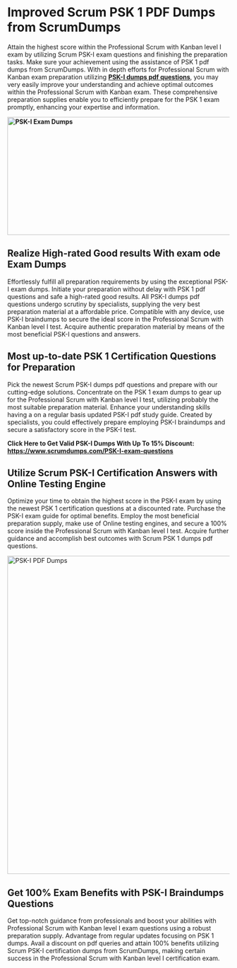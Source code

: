 <h1><strong>Improved Scrum PSK 1 PDF Dumps from ScrumDumps</strong></h1>
<p>Attain the highest score within the Professional Scrum with Kanban level I exam by utilizing Scrum PSK-I exam questions and finishing the preparation tasks. Make sure your achievement using the assistance of PSK 1 pdf dumps from ScrumDumps. With in depth efforts for Professional Scrum with Kanban exam preparation utilizing <strong><a href="https://www.scrumdumps.com/PSK-I-exam-questions">PSK-I dumps pdf questions</a></strong>, you may very easily improve your understanding and achieve optimal outcomes within the Professional Scrum with Kanban exam. These comprehensive preparation supplies enable you to efficiently prepare for the PSK 1 exam promptly, enhancing your expertise and information.</p>
<p><strong><img src="https://i.ibb.co/8bjQb49/Copy-of-Cleaning-service-banner-Made-with-Poster-My-Wall-2.jpg" alt="PSK-I Exam Dumps" width="800" height="267" /></strong></p>
<h2><strong>Realize High-rated Good results With exam ode Exam Dumps</strong></h2>
<p>Effortlessly fulfill all preparation requirements by using the exceptional PSK-I exam dumps. Initiate your preparation without delay with PSK 1 pdf questions and safe a high-rated good results. All PSK-I dumps pdf questions undergo scrutiny by specialists, supplying the very best preparation material at a affordable price. Compatible with any device, use PSK-I braindumps to secure the ideal score in the Professional Scrum with Kanban level I test. Acquire authentic preparation material by means of the most beneficial PSK-I questions and answers.</p>
<h2><strong>Most up-to-date PSK 1 Certification Questions for Preparation</strong></h2>
<p>Pick the newest Scrum PSK-I dumps pdf questions and prepare with our cutting-edge solutions. Concentrate on the PSK 1 exam dumps to gear up for the Professional Scrum with Kanban level I test, utilizing probably the most suitable preparation material. Enhance your understanding skills having a on a regular basis updated PSK-I pdf study guide. Created by specialists, you could effectively prepare employing PSK-I braindumps and secure a satisfactory score in the PSK-I test.</p>
<p><strong>Click Here to Get Valid PSK-I Dumps With Up To 15% Discount: <a href="https://www.scrumdumps.com/PSK-I-exam-questions">https://www.scrumdumps.com/PSK-I-exam-questions</a></strong></p>
<h2><strong>Utilize Scrum PSK-I Certification Answers with Online Testing Engine</strong></h2>
<p>Optimize your time to obtain the highest score in the PSK-I exam by using the newest PSK 1 certification questions at a discounted rate. Purchase the PSK-I exam guide for optimal benefits. Employ the most beneficial preparation supply, make use of Online testing engines, and secure a 100% score inside the Professional Scrum with Kanban level I test. Acquire further guidance and accomplish best outcomes with Scrum PSK 1 dumps pdf questions.</p>
<p><a href="https://www.scrumdumps.com/PSK-I-exam-questions"><img src="https://i.ibb.co/F3py0hR/Copy-of-Offer-Social-Media-Ad-Made-with-Poster-My-Wall.jpg" alt="PSK-I PDF Dumps" width="720" height="" /></a></p>
<h2><strong>Get 100% Exam Benefits with PSK-I Braindumps Questions</strong></h2>
<p>Get top-notch guidance from professionals and boost your abilities with Professional Scrum with Kanban level I exam questions using a robust preparation supply. Advantage from regular updates focusing on PSK 1 dumps. Avail a discount on pdf queries and attain 100% benefits utilizing Scrum PSK-I certification dumps from ScrumDumps, making certain success in the Professional Scrum with Kanban level I certification exam.</p>
